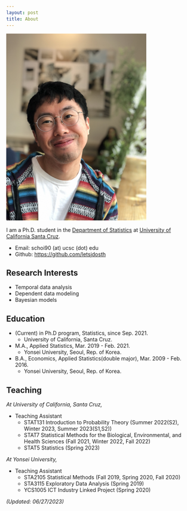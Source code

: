 ```yaml
---
layout: post
title: About
---
```


<img src="https://github.com/letsjdosth/letsjdosth.github.io/blob/master/_pic/about_pic2.JPG?raw=true" alt="about_pic" height="500">


I am a Ph.D. student in the <a href="https://engineering.ucsc.edu/departments/statistics">Department of Statistics</a>
at <a href="https://www.ucsc.edu/">University of California Santa Cruz</a>.

- Email: schoi90 (at) ucsc (dot) edu
- Github: <a href="https://github.com/letsjdosth">https://github.com/letsjdosth</a>

## Research Interests

- Temporal data analysis
- Dependent data modeling
- Bayesian models

## Education

- (Current) in Ph.D program, Statistics, since Sep. 2021.
  - University of California, Santa Cruz.
- M.A., Applied Statistics, Mar. 2019 - Feb. 2021.
  - Yonsei University, Seoul, Rep. of Korea.
- B.A., Economics, Applied Statistics(double major), Mar. 2009 - Feb. 2016.
  - Yonsei University, Seoul, Rep. of Korea.

## Teaching

*At University of California, Santa Cruz,*

- Teaching Assistant
  - STAT131 Introduction to Probability Theory (Summer 2022(S2), Winter 2023, Summer 2023(S1,S2))
  - STAT7 Statistical Methods for the Biological, Environmental, and Health Sciences (Fall 2021, Winter 2022, Fall 2022)
  - STAT5 Statistics (Spring 2023)

*At Yonsei University,*

- Teaching Assistant
  - STA2105 Statistical Methods (Fall 2019, Spring 2020, Fall 2020)
  - STA3115 Exploratory Data Analysis (Spring 2019)
  - YCS1005 ICT Industry Linked Project (Spring 2020)

*(Updated: 06/27/2023)*
